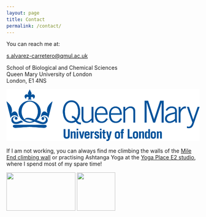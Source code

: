 ```yaml
---
layout: page
title: Contact
permalink: /contact/
---
```


You can reach me at:

[s.alvarez-carretero@qmul.ac.uk](mailto://s.alvarez-carretero@qmul.ac.uk) 

School of Biological and Chemical Sciences  
Queen Mary University of London  
London, E1 4NS
<p align="left">
 <img  src="https://github.com/sabifo4/sabifo4.github.io/blob/master/assets/figs/qmul.png">
 </p>

If I am not working, you can always find me
climbing the walls of the [Mile End climbing wall](https://www.mileendwall.org.uk/) or 
practising Ashtanga Yoga at the [Yoga Place E2 studio](http://www.yogaplace.co.uk/london-class-schedule-prices-wo/),
where I spend most of my spare time!

<p align="left">
 <img width="180" height="100" src="https://encrypted-tbn0.gstatic.com/images?q=tbn:ANd9GcQscMysPDh8IHcNWIgKUzwXe9ci3M9WoYSg97TBFb4DH9LZKFEK">
 <img width="100" height="100" src="https://pbs.twimg.com/profile_images/372351225/YP_logo_08_Twitter_400x400.jpg">
</p>
